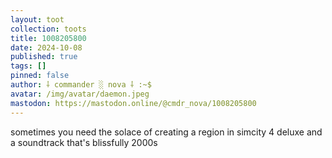 ```yaml
---
layout: toot
collection: toots
title: 1008205800
date: 2024-10-08
published: true
tags: []
pinned: false
author: ⸸ commander ░ nova ⸸ :~$
avatar: /img/avatar/daemon.jpeg
mastodon: https://mastodon.online/@cmdr_nova/1008205800
---
```


sometimes you need the solace of creating a region in simcity 4 deluxe and a soundtrack that's blissfully 2000s
